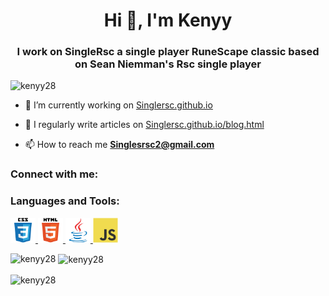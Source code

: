 <h1 align="center">Hi 👋, I'm Kenyy</h1>
<h3 align="center">I work on SingleRsc a single player RuneScape classic based on Sean Niemman's Rsc single player</h3>

<p align="left"> <img src="https://komarev.com/ghpvc/?username=kenyy28&label=Profile%20views&color=0e75b6&style=flat" alt="kenyy28" /> </p>

- 🔭 I’m currently working on [Singlersc.github.io](Singlersc.github.io)

- 📝 I regularly write articles on [Singlersc.github.io/blog.html](Singlersc.github.io/blog.html)

- 📫 How to reach me **Singlesrsc2@gmail.com**

<h3 align="left">Connect with me:</h3>
<p align="left">
</p>

<h3 align="left">Languages and Tools:</h3>
<p align="left"> <a href="https://www.w3schools.com/css/" target="_blank" rel="noreferrer"> <img src="https://raw.githubusercontent.com/devicons/devicon/master/icons/css3/css3-original-wordmark.svg" alt="css3" width="40" height="40"/> </a> <a href="https://www.w3.org/html/" target="_blank" rel="noreferrer"> <img src="https://raw.githubusercontent.com/devicons/devicon/master/icons/html5/html5-original-wordmark.svg" alt="html5" width="40" height="40"/> </a> <a href="https://www.java.com" target="_blank" rel="noreferrer"> <img src="https://raw.githubusercontent.com/devicons/devicon/master/icons/java/java-original.svg" alt="java" width="40" height="40"/> </a> <a href="https://developer.mozilla.org/en-US/docs/Web/JavaScript" target="_blank" rel="noreferrer"> <img src="https://raw.githubusercontent.com/devicons/devicon/master/icons/javascript/javascript-original.svg" alt="javascript" width="40" height="40"/> </a> </p>

<p><img align="left" src="https://github-readme-stats.vercel.app/api/top-langs?username=kenyy28&show_icons=true&locale=en&layout=compact" alt="kenyy28" /></p>

<p>&nbsp;<img align="center" src="https://github-readme-stats.vercel.app/api?username=kenyy28&show_icons=true&locale=en" alt="kenyy28" /></p>

<p><img align="center" src="https://github-readme-streak-stats.herokuapp.com/?user=kenyy28&" alt="kenyy28" /></p>
